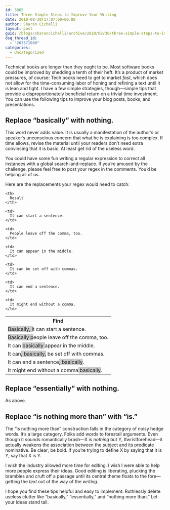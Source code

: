 ```yaml
---
id: 3865
title: Three Simple Steps to Improve Your Writing
date: 2010-08-30T17:07:00+00:00
author: Sharon Cichelli
layout: post
guid: /blogs/sharoncichelli/archive/2010/08/30/three-simple-steps-to-improve-your-writing.aspx
dsq_thread_id:
  - "263371080"
categories:
  - Uncategorized
---
```

Technical books are longer than they ought to be. Most software books could be improved by shedding a tenth of their heft. It&#8217;s a product of market pressures, of course: Tech books need to get to market _fast_, which does not allow for the time-consuming labor of honing and refining a text until it is lean and tight. I have a few simple strategies, though&mdash;simple tips that provide a disproportionately beneficial return on a trivial time investment. You can use the following tips to improve your blog posts, books, and presentations.

## Replace &#8220;basically&#8221; with nothing.

This word never adds value. It is usually a manifestation of the author&#8217;s or speaker&#8217;s unconscious concern that what he is explaining is too complex. If time allows, revise the material until your readers don&#8217;t need extra convincing that it is basic. At least get rid of the useless word.

You could have some fun writing a regular expression to correct all instances with a global search-and-replace. If you&#8217;re amused by the challenge, please feel free to post your regex in the comments. You&#8217;d be helping all of us.

Here are the replacements your regex would need to catch:

<table>
  <tr>
    <th>
      Find
    </th>
    
    <th>
      Result
    </th>
  </tr>
  
  <tr>
    <td>
      <span style="background-color:#cccccc">Basically, i</span>t can start a sentence.
    </td>
    
    <td>
      It can start a sentence.
    </td>
  </tr>
  
  <tr>
    <td>
      <span style="background-color:#cccccc">Basically p</span>eople leave off the comma, too.
    </td>
    
    <td>
      People leave off the comma, too.
    </td>
  </tr>
  
  <tr>
    <td>
      It can <span style="background-color:#cccccc">basically&nbsp;</span>appear in the middle.
    </td>
    
    <td>
      It can appear in the middle.
    </td>
  </tr>
  
  <tr>
    <td>
      It can<span style="background-color:#cccccc">, basically,</span> be set off with commas.
    </td>
    
    <td>
      It can be set off with commas.
    </td>
  </tr>
  
  <tr>
    <td>
      It can end a sentence<span style="background-color:#cccccc">, basically</span>.
    </td>
    
    <td>
      It can end a sentence.
    </td>
  </tr>
  
  <tr>
    <td>
      It might end without a comma<span style="background-color:#cccccc">&nbsp;basically</span>.
    </td>
    
    <td>
      It might end without a comma.
    </td>
  </tr>
</table>

## Replace &#8220;essentially&#8221; with nothing.

As above.

## Replace &#8220;is nothing more than&#8221; with &#8220;is.&#8221;

The &#8220;is nothing more than&#8221; construction falls in the category of noisy hedge words. It&#8217;s a large category. Folks add words to forestall arguments. Even though it sounds romantically brash&mdash;X is _nothing_ but Y, #wristforehead&mdash;it actually weakens the association between the subject and its predicate nominative. Be clear; be bold. If you&#8217;re trying to define X by saying that it is Y, say that X is Y.

I wish the industry allowed more time for editing. I wish I were able to help more people express their ideas. Good editing is liberating, plucking the brambles and cruft off a passage until its central theme floats to the fore&mdash;getting the _text_ out of the way of the _writing_.

I hope you find these tips helpful and easy to implement. Ruthlessly delete useless clutter like &#8220;basically,&#8221; &#8220;essentially,&#8221; and &#8220;nothing more than.&#8221; Let your ideas stand tall.